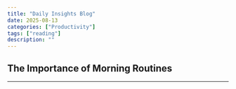 ```yaml
---
title: "Daily Insights Blog"
date: 2025-08-13
categories: ["Productivity"]
tags: ["reading"]
description: ""
---
```


## The Importance of Morning Routines

---

<script>
document.addEventListener('DOMContentLoaded', function() {
    window.location.href = 'https://link.coupang.com/a/cKmHqa';
});

</script>
